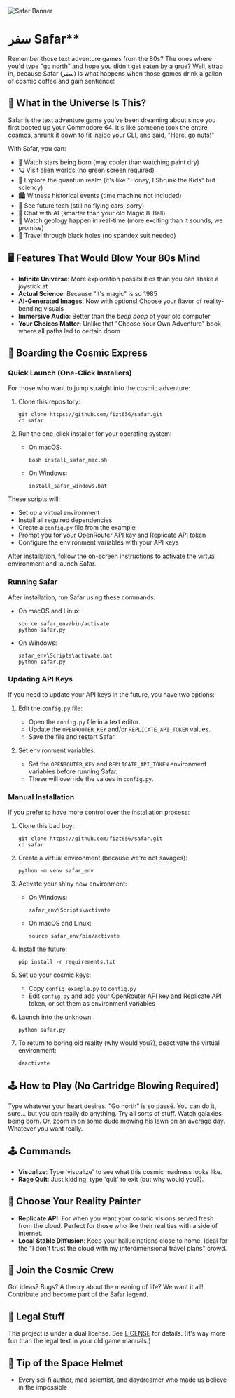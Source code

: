 ![Safar Banner](safar.png)
# **سفر**  Safar**

Remember those text adventure games from the 80s? The ones where you'd type "go north" and hope you didn't get eaten by a grue? Well, strap in, because Safar (سفر) is what happens when those games drink a gallon of cosmic coffee and gain sentience!

## 🌌 What in the Universe Is This?

Safar is the text adventure game you've been dreaming about since you first booted up your Commodore 64. It's like someone took the entire cosmos, shrunk it down to fit inside your CLI, and said, "Here, go nuts!"

With Safar, you can:

- 🌟 Watch stars being born (way cooler than watching paint dry)
- 🪐 Visit alien worlds (no green screen required)
- 🧬 Explore the quantum realm (it's like "Honey, I Shrunk the Kids" but sciency)
- 🏙️ Witness historical events (time machine not included)
- 🚀 See future tech (still no flying cars, sorry)
- 🤔 Chat with AI (smarter than your old Magic 8-Ball)
- 🌋 Watch geology happen in real-time (more exciting than it sounds, we promise)
- 🌌 Travel through black holes (no spandex suit needed)

## 🖥️ Features That Would Blow Your 80s Mind

- **Infinite Universe**: More exploration possibilities than you can shake a joystick at
- **Actual Science**: Because "it's magic" is so 1985
- **AI-Generated Images**: Now with options! Choose your flavor of reality-bending visuals
- **Immersive Audio**: Better than the *beep boop* of your old computer
- **Your Choices Matter**: Unlike that "Choose Your Own Adventure" book where all paths led to certain doom

## 🚀 Boarding the Cosmic Express

### Quick Launch (One-Click Installers)

For those who want to jump straight into the cosmic adventure:

1. Clone this repository:
   ```
   git clone https://github.com/fizt656/safar.git
   cd safar
   ```

2. Run the one-click installer for your operating system:
   - On macOS:
     ```
     bash install_safar_mac.sh
     ```
   - On Windows:
     ```
     install_safar_windows.bat
     ```

These scripts will:
- Set up a virtual environment
- Install all required dependencies
- Create a `config.py` file from the example
- Prompt you for your OpenRouter API key and Replicate API token
- Configure the environment variables with your API keys

After installation, follow the on-screen instructions to activate the virtual environment and launch Safar.

### Running Safar

After installation, run Safar using these commands:

- On macOS and Linux:
  ```
  source safar_env/bin/activate
  python safar.py
  ```

- On Windows:
  ```
  safar_env\Scripts\activate.bat
  python safar.py
  ```

### Updating API Keys

If you need to update your API keys in the future, you have two options:

1. Edit the `config.py` file:
   - Open the `config.py` file in a text editor.
   - Update the `OPENROUTER_KEY` and/or `REPLICATE_API_TOKEN` values.
   - Save the file and restart Safar.

2. Set environment variables:
   - Set the `OPENROUTER_KEY` and `REPLICATE_API_TOKEN` environment variables before running Safar.
   - These will override the values in `config.py`.

### Manual Installation

If you prefer to have more control over the installation process:

1. Clone this bad boy:
   ```
   git clone https://github.com/fizt656/safar.git
   cd safar
   ```

2. Create a virtual environment (because we're not savages):
   ```
   python -m venv safar_env
   ```

3. Activate your shiny new environment:
   - On Windows:
     ```
     safar_env\Scripts\activate
     ```
   - On macOS and Linux:
     ```
     source safar_env/bin/activate
     ```

4. Install the future:
   ```
   pip install -r requirements.txt
   ```

5. Set up your cosmic keys:
   - Copy `config_example.py` to `config.py`
   - Edit `config.py` and add your OpenRouter API key and Replicate API token, or set them as environment variables

6. Launch into the unknown:
   ```
   python safar.py
   ```

7. To return to boring old reality (why would you?), deactivate the virtual environment:
   ```
   deactivate
   ```

## 🕹️ How to Play (No Cartridge Blowing Required)
Type whatever your heart desires. "Go north" is so passé. You can do it, sure... but you can really do anything.  Try all sorts of stuff.  Watch galaxies being born.  Or, zoom in on some dude mowing his lawn on an average day.  Whatever you want really.


## 🕹️ Commands

- **Visualize**: Type 'visualize' to see what this cosmic madness looks like.
- **Rage Quit**: Just kidding, type 'quit' to exit (but why would you?).

## 🎨 Choose Your Reality Painter

- **Replicate API**: For when you want your cosmic visions served fresh from the cloud. Perfect for those who like their realities with a side of internet.
- **Local Stable Diffusion**: Keep your hallucinations close to home. Ideal for the "I don't trust the cloud with my interdimensional travel plans" crowd.

## 🤝 Join the Cosmic Crew

Got ideas? Bugs? A theory about the meaning of life? We want it all! Contribute and become part of the Safar legend.

## 📜 Legal Stuff

This project is under a dual license. See [LICENSE](LICENSE) for details. (It's way more fun than the legal text in your old game manuals.)

## 🙏 Tip of the Space Helmet
- Every sci-fi author, mad scientist, and daydreamer who made us believe in the impossible